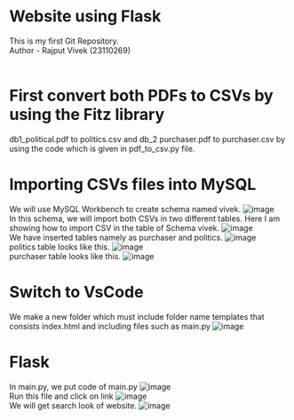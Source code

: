 # Website using Flask 
This is my first Git Repository.
<br>
Author - Rajput Vivek (23110269)
<br>
<br>
# First convert both PDFs to CSVs by using the Fitz library

db1_political.pdf to politics.csv and db_2 purchaser.pdf to purchaser.csv by using the code which is given in pdf_to_csv.py file.

# Importing CSVs files into MySQL 

We will use MySQL Workbench to create schema named vivek.
![image](https://github.com/Rajput-Vivek-16/Website/assets/167712861/cc32652b-9875-44c6-9970-598cec815282)
<br>
In this schema, we will import both CSVs in two different tables. Here I am showing how to import CSV in the table of Schema vivek.
![image](https://github.com/Rajput-Vivek-16/Website/assets/167712861/fc9a6e66-000f-4764-b512-df42a917ad06)
<br>
We have inserted tables namely as purchaser and politics.
![image](https://github.com/Rajput-Vivek-16/Website/assets/167712861/befcc526-e985-4b85-b766-3b1e041501f2)
<br>
politics table looks like this.
![image](https://github.com/Rajput-Vivek-16/Website/assets/167712861/4f25d118-dd1a-41cd-9895-388d702e6b4b)
<br>
purchaser table looks like this. 
![image](https://github.com/Rajput-Vivek-16/Website/assets/167712861/6071bd0d-2dec-4abb-839f-0c619bbc6c3a)
<br>
# Switch to VsCode

We make a new folder which must include folder name templates that consists index.html and including files such as main.py
![image](https://github.com/Rajput-Vivek-16/Website/assets/167712861/2c70004c-d673-420d-be0a-5928757100a6)
<br>
# Flask 
In main.py, we put code of main.py 
![image](https://github.com/Rajput-Vivek-16/Website/assets/167712861/cfae716a-de96-4fe1-92dd-e882ca601672)
<br>
Run this file and click on link
![image](https://github.com/Rajput-Vivek-16/Website/assets/167712861/99ded63e-2fe6-4b11-b0dd-a844617ec761)
<br>
We will get search look of website.
![image](https://github.com/Rajput-Vivek-16/Website/assets/167712861/be05451b-2694-448c-a602-7942553afc8e)





